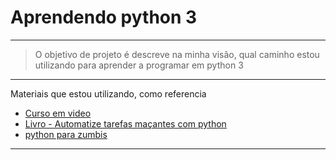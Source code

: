 # **Aprendendo python 3**

---
> O objetivo de projeto é descreve na minha visão, qual caminho estou utilizando para aprender a programar em python 3
---

Materiais que estou utilizando, como referencia
* [Curso em video](https://www.cursoemvideo.com/course/curso-python-3/)
* [Livro - Automatize tarefas maçantes com python](https://novatec.com.br/livros/automatize-tarefas-macantes-com-python/)
* [python para zumbis](https://www.pycursos.com/python-para-zumbis/)

---
